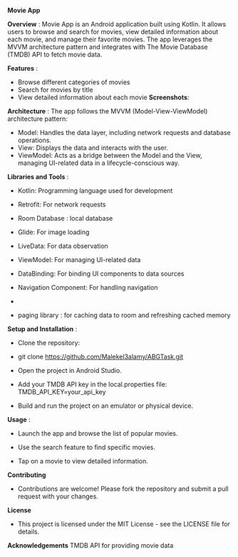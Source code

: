 
**Movie App**

**Overview** : 
Movie App is an Android application built using Kotlin. It allows users to browse and search for movies, view detailed information about each movie, and manage their favorite movies. The app leverages the MVVM architecture pattern and integrates with The Movie Database (TMDB) API to fetch movie data.

**Features** : 
- Browse different categories of movies
- Search for movies by title
- View detailed information about each movie
**Screenshots**: 


**Architecture** : 
The app follows the MVVM (Model-View-ViewModel) architecture pattern:

- Model: Handles the data layer, including network requests and database operations.
- View: Displays the data and interacts with the user.
- ViewModel: Acts as a bridge between the Model and the View, managing UI-related data in a lifecycle-conscious way.
  
**Libraries and Tools** :
- Kotlin: Programming language used for development

- Retrofit: For network requests

- Room Database : local database 


- Glide: For image loading

- LiveData: For data observation

- ViewModel: For managing UI-related data

- DataBinding: For binding UI components to data sources

- Navigation Component: For handling navigation
- 
- paging library : for caching data to room and refreshing cached memory 


**Setup and Installation** : 
- Clone the repository:
- git clone https://github.com/Malekel3alamy/ABGTask.git

- Open the project in Android Studio.
- Add your TMDB API key in the local.properties file:
 TMDB_API_KEY=your_api_key

- Build and run the project on an emulator or physical device.

 **Usage** : 
- Launch the app and browse the list of popular movies.

- Use the search feature to find specific movies.
- Tap on a movie to view detailed information.

  
**Contributing**
- Contributions are welcome! Please fork the repository and submit a pull request with your changes.

**License**
- This project is licensed under the MIT License - see the LICENSE file for details.

**Acknowledgements**
TMDB API for providing movie data








  
